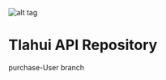 ![alt tag](https://raw.githubusercontent.com/Tlahui/TlahuiAPI/master/Tlahui.png)



# Tlahui API Repository

purchase-User branch
